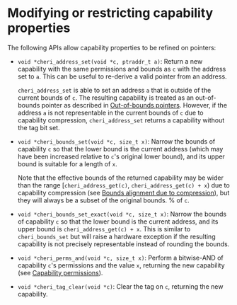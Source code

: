 # Modifying or restricting capability properties

The following APIs allow capability properties to be refined on pointers:

* `void *cheri_address_set(void *c, ptraddr_t a)`: Return a new capability with the same permissions and bounds as `c` with the address set to `a`.
This can be useful to re-derive a valid pointer from an address.

  `cheri_address_set` is able to set an address `a` that is
  outside of the current bounds of `c`.  The resulting capability
  is treated as an out-of-bounds pointer as described in [Out-of-bounds
  pointers](../impact/out-of-bounds-pointers.html).
  However, if the address `a` is not representable in the current
  bounds of `c` due to capability compression,
  `cheri_address_set` returns a capability without the tag bit set.

<!--
  %  This macro wraps the compiler built-in
  %  `__builtin_cheri_address_set`.
-->

* `void *cheri_bounds_set(void *c, size_t x)`: Narrow the bounds of capability
  `c` so that the lower bound is the current address (which may
  have been increased relative to `c`'s original lower bound), and its
  upper bound is suitable for a length of `x`.

  Note that the effective bounds of the returned capability may be
  wider than the range [`cheri_address_get(c)`,
  `cheri_address_get(c) + x`) due to capability compression (see
  [Bounds alignment due to
  compression](../apis/bounds-alignment-due-to-compression.html)),
  but they will always be a subset of
  the original bounds. % of `c`.

* `void *cheri_bounds_set_exact(void *c, size_t x)`: Narrow the bounds of capability
  `c` so that the lower bound is the current address, and its
  upper bound is `cheri_address_get(c) + x`.
  This is similar to `cheri_bounds_set` but will raise a hardware exception if the resulting capability is not precisely representable instead of rounding the bounds.

<!--
\nwfnote{No mention of cheri\_bounds\_set\_exact?}
-->

* `void *cheri_perms_and(void *c, size_t x)`: Perform a bitwise-AND of capability
  `c`'s permissions and the value `x`, returning the new
  capability (see [Capability permissions](capability-permissions.html)).

<!--
  %  This macro wraps the compiler built-in
  %  `__builtin_cheri_perms_and`.
-->

* `void *cheri_tag_clear(void *c)`: Clear the tag on `c`, returning the
  new capability.

<!--
  % \note{Are the references to the `__builtin_` forms useful?  Do we
  % want to encourage their use or the `cheric.h` macros?}{nwf}
-->
